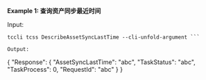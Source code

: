 **Example 1: 查询资产同步最近时间**



Input: 

```
tccli tcss DescribeAssetSyncLastTime --cli-unfold-argument ```

Output: 
```
{
    "Response": {
        "AssetSyncLastTime": "abc",
        "TaskStatus": "abc",
        "TaskProcess": 0,
        "RequestId": "abc"
    }
}
```

